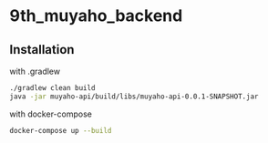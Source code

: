 # 9th_muyaho_backend

## Installation

with
.gradlew

```bash
./gradlew clean build
java -jar muyaho-api/build/libs/muyaho-api-0.0.1-SNAPSHOT.jar 
```

with
docker-compose

```bash
docker-compose up --build
```
